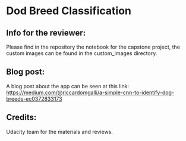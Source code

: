 # Dod Breed Classification 
## Info for the reviewer:
Please find in the repository the notebook for the capstone project, the custom images can be found in the custom_images directory.
## Blog post:
A blog post about the app can be seen at this link: 
https://medium.com/@riccardomgalli/a-simple-cnn-to-identify-dog-breeds-ec0372833173
## Credits:
Udacity team for the materials and reviews.